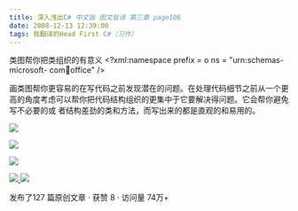 ```yaml
---
title: 深入浅出C# 中文版 图文皆译 第三章 page106
date: 2008-12-13 12:39:00
tags: 我翻译的Head First C#（习作）
---
```

类图帮你把类组织的有意义  <?xml:namespace prefix = o ns = "urn:schemas-microsoft-
com:office:office" />

画类图帮你更容易的在写代码之前发现潜在的问题。在处理代码细节之前从一个更高的角度考虑可以帮你把代码结构组织的更集中于它要解决得问题。它会帮你避免写不必要的或
者结构差劲的类和方法，而写出来的都是直观的和易用的。

![](https://p-blog.csdn.net/images/p_blog_csdn_net/cuipengfei1/EntryImages/20081213/%E6%88%AA%E5%9B%BE03.jpg)

![](https://p-blog.csdn.net/images/p_blog_csdn_net/cuipengfei1/EntryImages/20081213/%E6%88%AA%E5%9B%BE04.jpg)

![](https://p-blog.csdn.net/images/p_blog_csdn_net/cuipengfei1/EntryImages/20081213/%E6%88%AA%E5%9B%BE05.jpg)



[ ![](https://profile.csdnimg.cn/5/2/5/3_cuipengfei1)
![](https://g.csdnimg.cn/static/user-reg-year/1x/11.png)
](https://blog.csdn.net/cuipengfei1)



发布了127 篇原创文章  ·  获赞 8  ·  访问量 74万+

